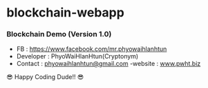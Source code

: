 # blockchain-webapp
### Blockchain Demo (Version 1.0)

- FB : https://www.facebook.com/mr.phyowaihlanhtun
- Developer : PhyoWaiHlanHtun(Cryptonym) 
- Contact : phyowaihlanhtun@gmail.com
-website : www.pwht.biz

:sunglasses: Happy Coding Dude!! :sunglasses:

